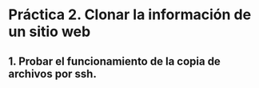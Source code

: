 # Práctica 2. Clonar la información de un sitio web #
## 1. Probar el funcionamiento de la copia de archivos por ssh. ##